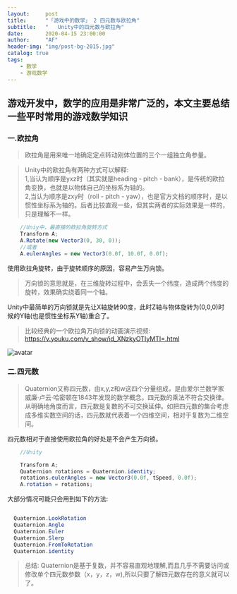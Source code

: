 ```yaml
---
layout:     post
title:      "「游戏中的数学」 2 四元数与欧拉角"
subtitle:   " 	Unity中的四元数与欧拉角"
date:       2020-04-15 23:00:00
author:     "AF"
header-img: "img/post-bg-2015.jpg"
catalog: true
tags:
    - 数学
    - 游戏数学
---
```


## 游戏开发中，数学的应用是非常广泛的，本文主要总结一些平时常用的游戏数学知识

### 一.欧拉角

> 欧拉角是用来唯一地确定定点转动刚体位置的三个一组独立角参量。

> Unity中的欧拉角有两种方式可以解释:   
  1,当认为顺序是yxz时（其实就是heading - pitch - bank），是传统的欧拉角变换，也就是以物体自己的坐标系为轴的。  
  2,当认为顺序是zxy时（roll - pitch - yaw），也是官方文档的顺序时，是以惯性坐标系为轴的。后者比较直观一些，但其实两者的实际效果是一样的，只是理解不一样。


```cs
    //Uniy中，最直接的欧拉角旋转方式
    Transform A;
    A.Rotate(new Vector3(0, 30, 0));
    //或者
    A.eulerAngles = new Vector3(0.0f, 10.0f, 0.0f);
```

使用欧拉角旋转，由于旋转顺序的原因，容易产生万向锁。
> 万向锁的意思就是，在三维旋转过程中，会丢失一个纬度，造成两个纬度的旋转，效果确实绕着同一个轴。

Unity中最简单的万向锁就是先让X轴旋转90度，此时Z轴与物体旋转为(0,0,0)时候的Y轴(也是惯性坐标系Y轴)重合了。

> 比较经典的一个欧拉角万向锁的动画演示视频: https://v.youku.com/v_show/id_XNzkyOTIyMTI=.html

![avatar](http://q8ixw72rd.bkt.clouddn.com/2020-04-15-gamemath-quaternion.gif)

### 二.四元数

> Quaternion又称四元数，由x,y,z和w这四个分量组成，是由爱尔兰数学家威廉·卢云·哈密顿在1843年发现的数学概念。四元数的乘法不符合交换律。从明确地角度而言，四元数是复数的不可交换延伸。如把四元数的集合考虑成多维实数空间的话，四元数就代表着一个四维空间，相对于复数为二维空间。

四元数相对于直接使用欧拉角的好处是不会产生万向锁。

```cs
    //Unity

    Transform A;
    Quaternion rotations = Quaternion.identity;
    rotations.eulerAngles = new Vector3(0.0f, tSpeed, 0.0f);
    A.rotation = rotations;

```

大部分情况可能只会用到如下的方法:

```cs

  Quaternion.LookRotation
  Quaternion.Angle
  Quaternion.Euler
  Quaternion.Slerp
  Quaternion.FromToRotation
  Quaternion.identity

```

> 总结: Quaternion是基于复数，并不容易直观地理解,而且几乎不需要访问或修改单个四元数参数（x，y，z，w),所以只要了解四元数存在的意义就可以了。